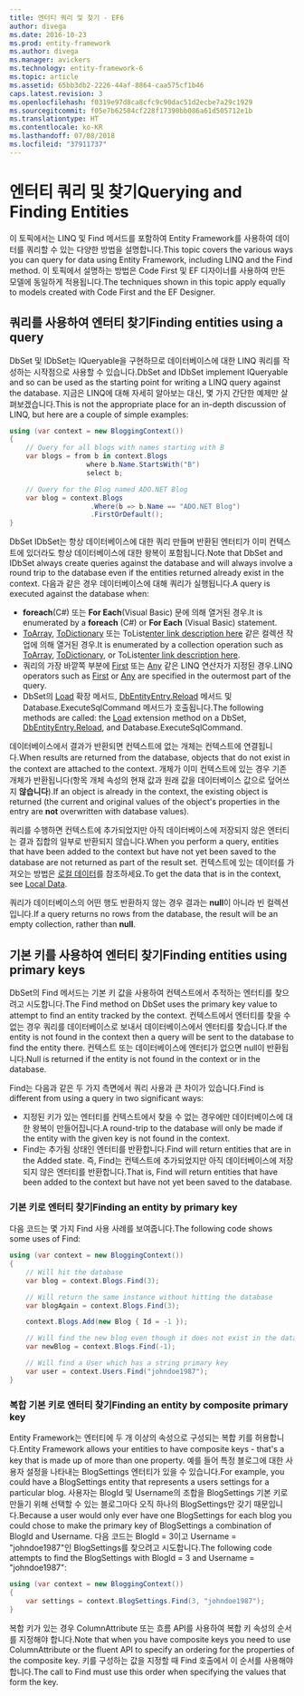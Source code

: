 ```yaml
---
title: 엔터티 쿼리 및 찾기 - EF6
author: divega
ms.date: 2016-10-23
ms.prod: entity-framework
ms.author: divega
ms.manager: avickers
ms.technology: entity-framework-6
ms.topic: article
ms.assetid: 65bb3db2-2226-44af-8864-caa575cf1b46
caps.latest.revision: 3
ms.openlocfilehash: f0319e97d8ca8cfc9c90dac51d2ecbe7a29c1929
ms.sourcegitcommit: f05e7b62584cf228f17390bb086a61d505712e1b
ms.translationtype: HT
ms.contentlocale: ko-KR
ms.lasthandoff: 07/08/2018
ms.locfileid: "37911737"
---
```

# <a name="querying-and-finding-entities"></a><span data-ttu-id="82992-102">엔터티 쿼리 및 찾기</span><span class="sxs-lookup"><span data-stu-id="82992-102">Querying and Finding Entities</span></span>
<span data-ttu-id="82992-103">이 토픽에서는 LINQ 및 Find 메서드를 포함하여 Entity Framework를 사용하여 데이터를 쿼리할 수 있는 다양한 방법을 설명합니다.</span><span class="sxs-lookup"><span data-stu-id="82992-103">This topic covers the various ways you can query for data using Entity Framework, including LINQ and the Find method.</span></span> <span data-ttu-id="82992-104">이 토픽에서 설명하는 방법은 Code First 및 EF 디자이너를 사용하여 만든 모델에 동일하게 적용됩니다.</span><span class="sxs-lookup"><span data-stu-id="82992-104">The techniques shown in this topic apply equally to models created with Code First and the EF Designer.</span></span>  

## <a name="finding-entities-using-a-query"></a><span data-ttu-id="82992-105">쿼리를 사용하여 엔터티 찾기</span><span class="sxs-lookup"><span data-stu-id="82992-105">Finding entities using a query</span></span>  

<span data-ttu-id="82992-106">DbSet 및 IDbSet는 IQueryable을 구현하므로 데이터베이스에 대한 LINQ 쿼리를 작성하는 시작점으로 사용할 수 있습니다.</span><span class="sxs-lookup"><span data-stu-id="82992-106">DbSet and IDbSet implement IQueryable and so can be used as the starting point for writing a LINQ query against the database.</span></span> <span data-ttu-id="82992-107">지금은 LINQ에 대해 자세히 알아보는 대신, 몇 가지 간단한 예제만 살펴보겠습니다.</span><span class="sxs-lookup"><span data-stu-id="82992-107">This is not the appropriate place for an in-depth discussion of LINQ, but here are a couple of simple examples:</span></span>  

``` csharp
using (var context = new BloggingContext())
{
    // Query for all blogs with names starting with B
    var blogs = from b in context.Blogs
                   where b.Name.StartsWith("B")
                   select b;

    // Query for the Blog named ADO.NET Blog
    var blog = context.Blogs
                    .Where(b => b.Name == "ADO.NET Blog")
                    .FirstOrDefault();
}
```  

<span data-ttu-id="82992-108">DbSet IDbSet는 항상 데이터베이스에 대한 쿼리 만들며 반환된 엔터티가 이미 컨텍스트에 있더라도 항상 데이터베이스에 대한 왕복이 포함됩니다.</span><span class="sxs-lookup"><span data-stu-id="82992-108">Note that DbSet and IDbSet always create queries against the database and will always involve a round trip to the database even if the entities returned already exist in the context.</span></span> <span data-ttu-id="82992-109">다음과 같은 경우 데이터베이스에 대해 쿼리가 실행됩니다.</span><span class="sxs-lookup"><span data-stu-id="82992-109">A query is executed against the database when:</span></span>  

- <span data-ttu-id="82992-110">**foreach**(C#) 또는 **For Each**(Visual Basic) 문에 의해 열거된 경우.</span><span class="sxs-lookup"><span data-stu-id="82992-110">It is enumerated by a **foreach** (C#) or **For Each** (Visual Basic) statement.</span></span>  
- <span data-ttu-id="82992-111">[ToArray](https://msdn.microsoft.com/library/bb298736), [ToDictionary](https://msdn.microsoft.com/library/system.linq.enumerable.todictionary) 또는 ToList[enter link description here](https://msdn.microsoft.com/library/bb342261) 같은 컬렉션 작업에 의해 열거된 경우.</span><span class="sxs-lookup"><span data-stu-id="82992-111">It is enumerated by a collection operation such as [ToArray](https://msdn.microsoft.com/library/bb298736), [ToDictionary](https://msdn.microsoft.com/library/system.linq.enumerable.todictionary), or ToList[enter link description here](https://msdn.microsoft.com/library/bb342261).</span></span>  
- <span data-ttu-id="82992-112">쿼리의 가장 바깥쪽 부분에 [First](https://msdn.microsoft.com/library/bb291976) 또는 [Any](https://msdn.microsoft.com/library/bb337697) 같은 LINQ 연산자가 지정된 경우.</span><span class="sxs-lookup"><span data-stu-id="82992-112">LINQ operators such as [First](https://msdn.microsoft.com/library/bb291976) or [Any](https://msdn.microsoft.com/library/bb337697) are specified in the outermost part of the query.</span></span>  
- <span data-ttu-id="82992-113">DbSet의 [Load](https://msdn.microsoft.com/library/system.data.entity.dbextensions.load) 확장 메서드, [DbEntityEntry.Reload](https://msdn.microsoft.com/library/system.data.entity.infrastructure.dbentityentry.reload.aspx) 메서드 및 Database.ExecuteSqlCommand 메서드가 호출됩니다.</span><span class="sxs-lookup"><span data-stu-id="82992-113">The following methods are called: the [Load](https://msdn.microsoft.com/library/system.data.entity.dbextensions.load) extension method on a DbSet, [DbEntityEntry.Reload](https://msdn.microsoft.com/library/system.data.entity.infrastructure.dbentityentry.reload.aspx), and Database.ExecuteSqlCommand.</span></span>  

<span data-ttu-id="82992-114">데이터베이스에서 결과가 반환되면 컨텍스트에 없는 개체는 컨텍스트에 연결됩니다.</span><span class="sxs-lookup"><span data-stu-id="82992-114">When results are returned from the database, objects that do not exist in the context are attached to the context.</span></span> <span data-ttu-id="82992-115">개체가 이미 컨텍스트에 있는 경우 기존 개체가 반환됩니다(항목 개체 속성의 현재 값과 원래 값을 데이터베이스 값으로 덮어쓰지 **않습니다**).</span><span class="sxs-lookup"><span data-stu-id="82992-115">If an object is already in the context, the existing object is returned (the current and original values of the object's properties in the entry are **not** overwritten with database values).</span></span>  

<span data-ttu-id="82992-116">쿼리를 수행하면 컨텍스트에 추가되었지만 아직 데이터베이스에 저장되지 않은 엔터티는 결과 집합의 일부로 반환되지 않습니다.</span><span class="sxs-lookup"><span data-stu-id="82992-116">When you perform a query, entities that have been added to the context but have not yet been saved to the database are not returned as part of the result set.</span></span> <span data-ttu-id="82992-117">컨텍스트에 있는 데이터를 가져오는 방법은 [로컬 데이터](~/ef6/querying/local-data.md)를 참조하세요.</span><span class="sxs-lookup"><span data-stu-id="82992-117">To get the data that is in the context, see [Local Data](~/ef6/querying/local-data.md).</span></span>  

<span data-ttu-id="82992-118">쿼리가 데이터베이스의 어떤 행도 반환하지 않는 경우 결과는 **null**이 아니라 빈 컬렉션입니다.</span><span class="sxs-lookup"><span data-stu-id="82992-118">If a query returns no rows from the database, the result will be an empty collection, rather than **null**.</span></span>  

## <a name="finding-entities-using-primary-keys"></a><span data-ttu-id="82992-119">기본 키를 사용하여 엔터티 찾기</span><span class="sxs-lookup"><span data-stu-id="82992-119">Finding entities using primary keys</span></span>  

<span data-ttu-id="82992-120">DbSet의 Find 메서드는 기본 키 값을 사용하여 컨텍스트에서 추적하는 엔터티를 찾으려고 시도합니다.</span><span class="sxs-lookup"><span data-stu-id="82992-120">The Find method on DbSet uses the primary key value to attempt to find an entity tracked by the context.</span></span> <span data-ttu-id="82992-121">컨텍스트에서 엔터티를 찾을 수 없는 경우 쿼리를 데이터베이스로 보내서 데이터베이스에서 엔터티를 찾습니다.</span><span class="sxs-lookup"><span data-stu-id="82992-121">If the entity is not found in the context then a query will be sent to the database to find the entity there.</span></span> <span data-ttu-id="82992-122">컨텍스트 또는 데이터베이스에 엔터티가 없으면 null이 반환됩니다.</span><span class="sxs-lookup"><span data-stu-id="82992-122">Null is returned if the entity is not found in the context or in the database.</span></span>  

<span data-ttu-id="82992-123">Find는 다음과 같은 두 가지 측면에서 쿼리 사용과 큰 차이가 있습니다.</span><span class="sxs-lookup"><span data-stu-id="82992-123">Find is different from using a query in two significant ways:</span></span>  

- <span data-ttu-id="82992-124">지정된 키가 있는 엔터티를 컨텍스트에서 찾을 수 없는 경우에만 데이터베이스에 대한 왕복이 만들어집니다.</span><span class="sxs-lookup"><span data-stu-id="82992-124">A round-trip to the database will only be made if the entity with the given key is not found in the context.</span></span>  
- <span data-ttu-id="82992-125">Find는 추가됨 상태인 엔터티를 반환합니다.</span><span class="sxs-lookup"><span data-stu-id="82992-125">Find will return entities that are in the Added state.</span></span> <span data-ttu-id="82992-126">즉, Find는 컨텍스트에 추가되었지만 아직 데이터베이스에 저장되지 않은 엔터티를 반환합니다.</span><span class="sxs-lookup"><span data-stu-id="82992-126">That is, Find will return entities that have been added to the context but have not yet been saved to the database.</span></span>  
### <a name="finding-an-entity-by-primary-key"></a><span data-ttu-id="82992-127">기본 키로 엔터티 찾기</span><span class="sxs-lookup"><span data-stu-id="82992-127">Finding an entity by primary key</span></span>  

<span data-ttu-id="82992-128">다음 코드는 몇 가지 Find 사용 사례를 보여줍니다.</span><span class="sxs-lookup"><span data-stu-id="82992-128">The following code shows some uses of Find:</span></span>  

``` csharp
using (var context = new BloggingContext())
{
    // Will hit the database
    var blog = context.Blogs.Find(3);

    // Will return the same instance without hitting the database
    var blogAgain = context.Blogs.Find(3);

    context.Blogs.Add(new Blog { Id = -1 });

    // Will find the new blog even though it does not exist in the database
    var newBlog = context.Blogs.Find(-1);

    // Will find a User which has a string primary key
    var user = context.Users.Find("johndoe1987");
}
```  

### <a name="finding-an-entity-by-composite-primary-key"></a><span data-ttu-id="82992-129">복합 기본 키로 엔터티 찾기</span><span class="sxs-lookup"><span data-stu-id="82992-129">Finding an entity by composite primary key</span></span>  

<span data-ttu-id="82992-130">Entity Framework는 엔터티에 두 개 이상의 속성으로 구성되는 복합 키를 허용합니다.</span><span class="sxs-lookup"><span data-stu-id="82992-130">Entity Framework allows your entities to have composite keys - that's a key that is made up of more than one property.</span></span> <span data-ttu-id="82992-131">예를 들어 특정 블로그에 대한 사용자 설정을 나타내는 BlogSettings 엔터티가 있을 수 있습니다.</span><span class="sxs-lookup"><span data-stu-id="82992-131">For example, you could have a BlogSettings entity that represents a users settings for a particular blog.</span></span> <span data-ttu-id="82992-132">사용자는 BlogId 및 Username의 조합을 BlogSettings 기본 키로 만들기 위해 선택할 수 있는 블로그마다 오직 하나의 BlogSettings만 갖기 때문입니다.</span><span class="sxs-lookup"><span data-stu-id="82992-132">Because a user would only ever have one BlogSettings for each blog you could chose to make the primary key of BlogSettings a combination of BlogId and Username.</span></span> <span data-ttu-id="82992-133">다음 코드는 BlogId = 3이고 Username = "johndoe1987"인 BlogSettings를 찾으려고 시도합니다.</span><span class="sxs-lookup"><span data-stu-id="82992-133">The following code attempts to find the BlogSettings with BlogId = 3 and Username = "johndoe1987":</span></span>  

``` csharp  
using (var context = new BloggingContext())
{
    var settings = context.BlogSettings.Find(3, "johndoe1987");
}
```  

<span data-ttu-id="82992-134">복합 키가 있는 경우 ColumnAttribute 또는 흐름 API를 사용하여 복합 키 속성의 순서를 지정해야 합니다.</span><span class="sxs-lookup"><span data-stu-id="82992-134">Note that when you have composite keys you need to use ColumnAttribute or the fluent API to specify an ordering for the properties of the composite key.</span></span> <span data-ttu-id="82992-135">키를 구성하는 값을 지정할 때 Find 호출에서 이 순서를 사용해야 합니다.</span><span class="sxs-lookup"><span data-stu-id="82992-135">The call to Find must use this order when specifying the values that form the key.</span></span>  
